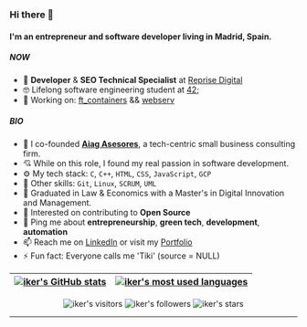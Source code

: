 ### Hi there 👋

#### I'm an entrepreneur and software developer living in Madrid, Spain.

##### NOW

- 💼 **Developer** & **SEO Technical Specialist** at [Reprise Digital](https://reprisedigital.com/)
- 🤓 Lifelong software engineering student at [42](https://42.fr/en/homepage/);
- 🚀 Working on: [ft_containers](https://github.com/iker-gonzalez/ft_containers) && [webserv](https://github.com/iker-gonzalez/webserv)

##### BIO
- 🏢 I co-founded [**Aiag Asesores**](https://www.aiagasesores.com/), a tech-centric small business consulting firm.
- 💘 While on this role, I found my real passion in software development.
- ⚙️ My tech stack: `C`, `C++`, `HTML`, `CSS`, `JavaScript`, `GCP`
- 🎿 Other skills: `Git`, `Linux`, `SCRUM`, `UML`
- 📖 Graduated in Law & Economics with a Master's in Digital Innovation and Management.
- 🌱 Interested on contributing to **Open Source**
- 💬 Ping me about **entrepreneurship**, **green tech**, **development**, **automation**
- 📫 Reach me on [LinkedIn](https://www.linkedin.com/in/ikgonzal/) or visit my [Portfolio](https://www.ikergonzalez.dev/)
- ⚡️ Fun fact: Everyone calls me 'Tiki' (source = NULL)

| [![iker's GitHub stats](https://github-readme-stats.vercel.app/api?username=iker-gonzalez&count_private=true&show_icons=true&hide=issues&hide_border=true&theme=duefy)](https://github.com/iker-gonzalez?tab=repositories) | [![iker's most used languages](https://github-readme-stats.vercel.app/api/top-langs/?username=iker-gonzalez&langs_count=16&layout=compact&hide_border=true&theme=duefy)](https://github.com/iker-gonzalez?tab=repositories) |
|:-:|:-:|

<p align="center">
	<img alt="iker's visitors" src="https://komarev.com/ghpvc/?username=iker-gonzalez&color=red&style=flat&label=visitors" />
	<img alt="iker's followers" src="https://img.shields.io/github/followers/iker-gonzalez?color=blu" />
	<img alt="iker's stars" src="https://img.shields.io/github/stars/iker-gonzalez?color=blue" />
</p>

---
